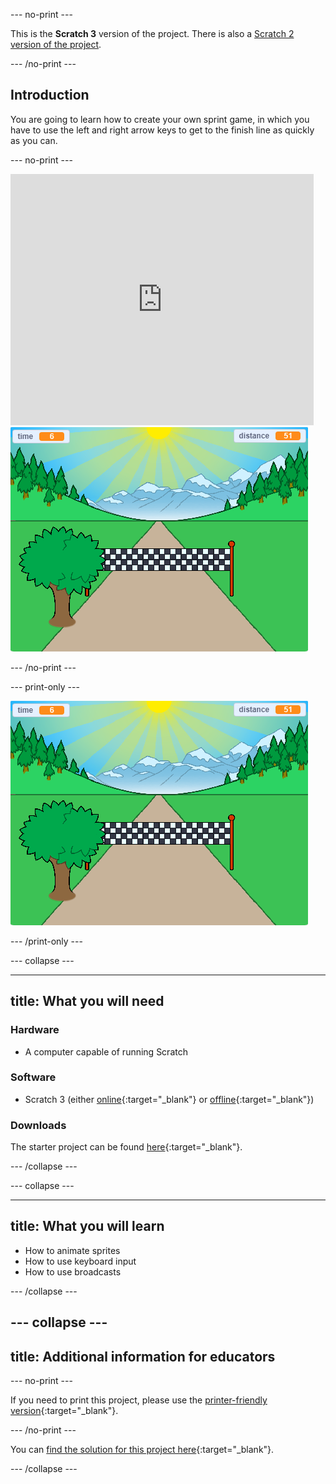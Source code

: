 --- no-print ---

This is the **Scratch 3** version of the project. There is also a [Scratch 2 version of the project](https://projects.raspberrypi.org/en/projects/sprint-scratch2).

--- /no-print ---

## Introduction

You are going to learn how to create your own sprint game, in which you have to use the left and right arrow keys to get to the finish line as quickly as you can.

--- no-print ---

<div class="scratch-preview">
  <iframe allowtransparency="true" width="485" height="402" src="https://scratch.mit.edu/projects/embed/298930696/?autostart=false" frameborder="0" scrolling="no"></iframe>
  <img src="images/sprint-final.png">
</div>

--- /no-print ---

--- print-only ---

![complete project](images/sprint-final.png)

--- /print-only ---


--- collapse ---

---
title: What you will need
---

### Hardware

+ A computer capable of running Scratch

### Software

+ Scratch 3 (either [online](http://rpf.io/scratchon){:target="_blank"} or [offline](http://rpf.io/scratchoff){:target="_blank"})

### Downloads

The starter project can be found [here](http://rpf.io/p/en/sprint-go){:target="_blank"}.

--- /collapse ---

--- collapse ---

---
title: What you will learn
---

- How to animate sprites
- How to use keyboard input
- How to use broadcasts

--- /collapse ---

--- collapse ---
---
title: Additional information for educators
---

--- no-print ---

If you need to print this project, please use the [printer-friendly version](https://projects.raspberrypi.org/en/projects/sprint/print){:target="_blank"}.

--- /no-print ---

You can [find the solution for this project here](http://rpf.io/p/en/sprint-get){:target="_blank"}.

--- /collapse ---


